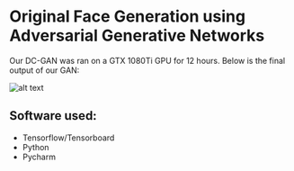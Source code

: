 # Original Face Generation using Adversarial Generative Networks

Our DC-GAN was ran on a GTX 1080Ti GPU for 12 hours. Below is the final output of our GAN:

![alt text](https://github.com/xericho/Face-GAN/blob/master/Images/train_274_0013.png "Final result")

## Software used:
- Tensorflow/Tensorboard
- Python
- Pycharm 

